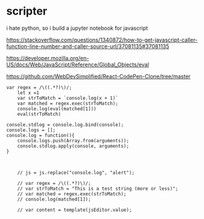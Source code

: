 # scripter
i hate python, so i build a jupyter notebook for javascript


https://stackoverflow.com/questions/1340872/how-to-get-javascript-caller-function-line-number-and-caller-source-url/37081135#37081135

https://developer.mozilla.org/en-US/docs/Web/JavaScript/Reference/Global_Objects/eval

https://github.com/WebDevSimplified/React-CodePen-Clone/tree/master


```
var regex = /\((.*?)\)/;
    let x =1
	var strToMatch = `console.log(x + 1)`
	var matched = regex.exec(strToMatch);
	console.log(eval(matched[1]))
	eval(strToMatch)
```


```
console.stdlog = console.log.bind(console);
console.logs = [];
console.log = function(){
    console.logs.push(Array.from(arguments));
    console.stdlog.apply(console, arguments);
}
```

```

	
	// js = js.replace("console.log", "alert");

	// var regex = /\((.*?)\)/;
	// var strToMatch = "This is a test string (more or less)";
	// var matched = regex.exec(strToMatch);
	// console.log(matched[1]);

	// var content = template(jsEditor.value);
```